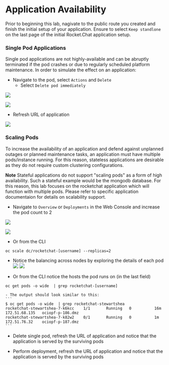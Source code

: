 # Application Availability
Prior to beginning this lab, nagivate to the public route you created and finish the initial setup of your application. 
Ensure to select `Keep standlone` on the last page of the initial Rocket.Chat application setup. 

### Single Pod Applications
Single pod applications are not highly-available and can be abruptly terminated if the pod crashes or due to regularly 
scheduled platform maintenance. In order to simulate the effect on an application: 

- Navigate to the pod, select `Actions` and `Delete`
    - Select `Delete pod immediately`

![](../assets/04_app_availability_01.png)

![](../assets/04_app_availability_02.png)

- Refresh URL of application

![](../assets/04_app_availability_03.png)


### Scaling Pods
To increase the availability of an application and defend against unplanned outages or planned maintenance tasks, an 
application must have multiple pods/instance running. For this reason, stateless applications are desirable as they 
do not require custom clustering configurations. 

**Note** Stateful applications do not support "scaling pods" as a form of high availability. Such a stateful example 
would be the mongodb database. For this reason, this lab focuses on the rocketchat application which will function 
with multiple pods. Please refer to specific application documentaion for details on scalability support. 

- Navigate to `Overview` or `Deployments` in the Web Console and increase the pod count to 2

![](../assets/04_app_availability_04.png)

![](../assets/04_app_availability_05.png)

- Or from the CLI

```
oc scale dc/rocketchat-[username] --replicas=2
```
- Notice the balancing across nodes by exploring the details of each pod
![](../assets/04_app_availability_06.png)
![](../assets/04_app_availability_07.png)

- Or from the CLI notice the hosts the pod runs on (in the last field)

```
oc get pods -o wide  | grep rocketchat-[username]
```
    - The output should look similar to this: 
    ```
    $ oc get pods -o wide  | grep rocketchat-stewartshea
    rocketchat-stewartshea-7-k6kcc    1/1       Running   0          16m       172.51.68.135   ociopf-p-186.dmz
    rocketchat-stewartshea-7-k82w2    0/1       Running   0          1m        172.51.76.32    ociopf-p-187.dmz
    ```

- Delete single pod, refresh the URL of application and notice that the application is served by the surviving pods


- Perform deployment, refresh the URL of application and notice that the application is served by the surviving pods
